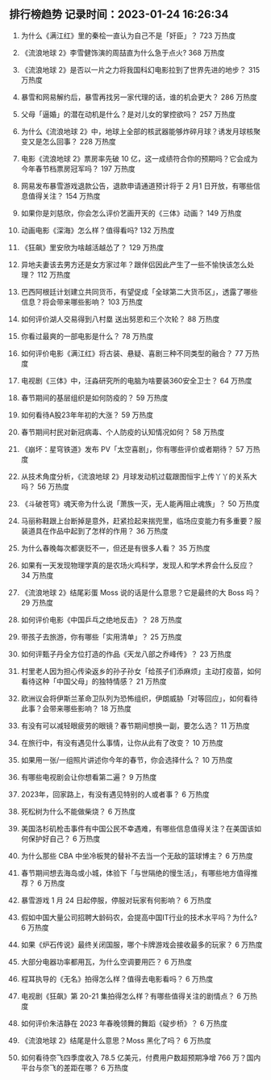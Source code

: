 
## 排行榜趋势 记录时间：2023-01-24 16:26:34
  
  1. 为什么《满江红》里的秦桧一直认为自己不是「奸臣」？ 723 万热度
    
  2. 《流浪地球 2》李雪健饰演的周喆直为什么急于点火? 368 万热度
    
  3. 《流浪地球 2》是否以一片之力将我国科幻电影拉到了世界先进的地步？ 315 万热度
    
  4. 暴雪和网易解约后，暴雪再找另一家代理的话，谁的机会更大？ 286 万热度
    
  5. 父母「逼婚」的潜在动机是什么？是对儿女的掌控欲吗？ 257 万热度
    
  6. 为什么《流浪地球 2》中，地球上全部的核武器能够炸碎月球？诱发月球核聚变又是怎么回事？ 228 万热度
    
  7. 电影《流浪地球 2》票房率先破 10 亿，这一成绩符合你的预期吗？它会成为今年春节档票房冠军吗？ 197 万热度
    
  8. 网易发布暴雪游戏退款公告，退款申请通道预计将于 2 月1 日开放，有哪些信息值得关注？ 154 万热度
    
  9. 如果你是刘慈欣，你会怎么评价艺画开天的《三体》动画？ 149 万热度
    
  10. 动画电影《深海》怎么样？值得看吗? 132 万热度
    
  11. 《狂飙》里安欣为啥越活越怂了？ 129 万热度
    
  12. 异地夫妻该去男方还是女方家过年？跟伴侣因此产生了一些不愉快该怎么处理？ 112 万热度
    
  13. 巴西阿根廷计划建立共同货币，有望促成「全球第二大货币区」，透露了哪些信息？将会带来哪些影响？ 103 万热度
    
  14. 如何评价湖人交易得到八村塁 送出努恩和三个次轮？ 88 万热度
    
  15. 你看过最爽的一部电影是什么？ 78 万热度
    
  16. 如何评价电影《满江红》将古装、悬疑、喜剧三种不同类型的融合？ 77 万热度
    
  17. 电视剧《三体》中，汪淼研究所的电脑为啥要装360安全卫士？ 64 万热度
    
  18. 春节期间的基层组织是如何防疫的？ 59 万热度
    
  19. 如何看待A股23年年初的大涨？ 59 万热度
    
  20. 春节期间村民对新冠病毒、个人防疫的认知情况如何？ 58 万热度
    
  21. 《崩坏：星穹铁道》发布 PV「太空喜剧」，你有哪些评价或者期待？ 57 万热度
    
  22. 从技术角度分析，《流浪地球 2》月球发动机过载跟图恒宇上传丫丫的关系大吗？ 56 万热度
    
  23. 《斗破苍穹》魂天帝为什么说「萧族一灭，无人能再阻止魂族」？ 50 万热度
    
  24. 马丽称鞋跟上台断掉是意外，赶紧捡起来揣兜里，临场应变能力有多重要？服装道具在作品中起到了怎样的作用？ 36 万热度
    
  25. 为什么春晚每次都褒贬不一，但还是有很多人看？ 35 万热度
    
  26. 如果有一天发现物理学真的是农场火鸡科学，发现人和学术界会什么反应？ 34 万热度
    
  27. 《流浪地球 2》结尾彩蛋 Moss 说的话是什么意思？它是最终的大 Boss 吗？ 29 万热度
    
  28. 如何评价电影《中国乒乓之绝地反击》？ 28 万热度
    
  29. 带孩子去旅游，你有哪些「实用清单」？ 25 万热度
    
  30. 如何评甄子丹全方位打造的作品《天龙八部之乔峰传》？ 23 万热度
    
  31. 村里老人因为担心传染返乡的孙子孙女「给孩子们添麻烦」主动打疫苗，如何看待这种「中国父母」的独特情感？ 21 万热度
    
  32. 欧洲议会将伊斯兰革命卫队列为恐怖组织，伊朗威胁「对等回应」，如何看待此事？会带来哪些影响？ 18 万热度
    
  33. 有没有可以减轻眼疲劳的眼镜？春节期间想换一副，要怎么选？ 11 万热度
    
  34. 在旅行中，有没有遇见什么事情，让你从此有了改变？ 10 万热度
    
  35. 如果用一张/一组照片讲述你今年的春节，你会选择什么？ 10 万热度
    
  36. 有哪些电视剧会让你想看第二遍？ 9 万热度
    
  37. 2023年，回家路上，有没有遇见特别的人或者事？ 6 万热度
    
  38. 死松树为什么不能做柴烧？ 6 万热度
    
  39. 美国洛杉矶枪击事件有中国公民不幸遇难，有哪些信息值得关注？在美国该如何保护好自己？ 6 万热度
    
  40. 为什么那些 CBA 中坐冷板凳的替补不去当一个无敌的篮球博主？ 6 万热度
    
  41. 春节期间想去海岛或小城，体验下「与世隔绝的慢生活」，有哪些地方值得推荐？ 6 万热度
    
  42. 暴雪游戏 1 月 24 日起停服，停服对玩家有何影响？ 6 万热度
    
  43. 假如中国大量公司招聘大龄码农，会提高中国IT行业的技术水平吗？为什么? 6 万热度
    
  44. 如果《炉石传说》最终关闭国服，哪个卡牌游戏会接收最多的玩家？ 6 万热度
    
  45. 大部分电器功率都用瓦，为什么空调要用匹？ 6 万热度
    
  46. 程耳执导的《无名》拍得怎么样？值得去电影看吗？ 6 万热度
    
  47. 电视剧《狂飙》第 20-21 集拍得怎么样？有哪些值得关注的剧情点？ 6 万热度
    
  48. 如何评价朱洁静在 2023 年春晚领舞的舞蹈《碇步桥》？ 6 万热度
    
  49. 《流浪地球 2》结尾是什么意思？Moss 黑化了吗？ 6 万热度
    
  50. 如何看待奈飞四季度收入 78.5 亿美元，付费用户数超预期净增 766 万？国内平台与奈飞的差距在哪？ 6 万热度
    